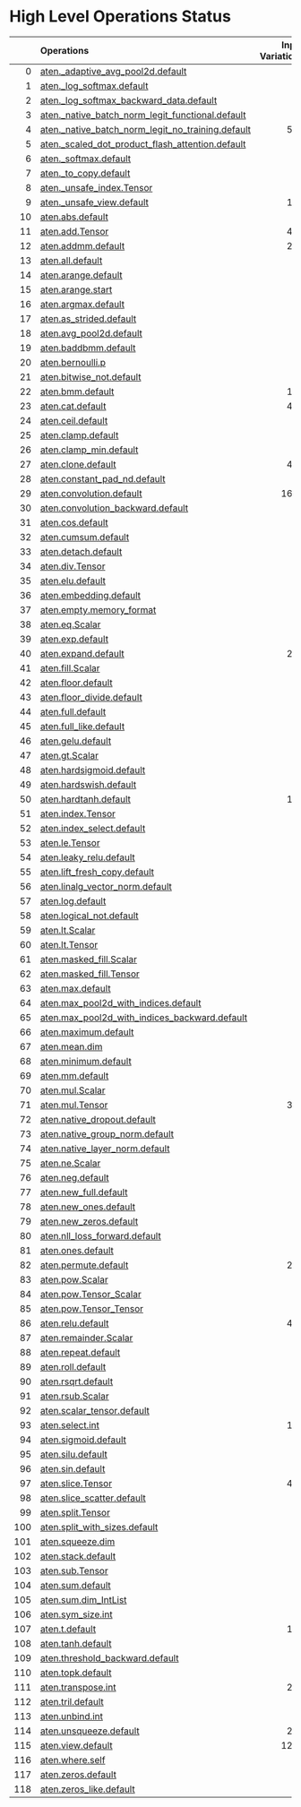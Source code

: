 # High Level Operations Status
|     | Operations                                                                                                           |   Input Variations |   Converted |   Removed |   Fallback | Completed   |   Generality Score |
|----:|:---------------------------------------------------------------------------------------------------------------------|-------------------:|------------:|----------:|-----------:|:------------|-------------------:|
|   0 | [aten._adaptive_avg_pool2d.default](operations/aten._adaptive_avg_pool2d.default.md)                                 |                  1 |           1 |         0 |          0 | ✅          |               1    |
|   1 | [aten._log_softmax.default](operations/aten._log_softmax.default.md)                                                 |                  2 |           2 |         0 |          0 | ✅          |               1    |
|   2 | [aten._log_softmax_backward_data.default](operations/aten._log_softmax_backward_data.default.md)                     |                  1 |           0 |         0 |          0 | ✘           |               0    |
|   3 | [aten._native_batch_norm_legit_functional.default](operations/aten._native_batch_norm_legit_functional.default.md)   |                 10 |           0 |         0 |          0 | ✘           |               0    |
|   4 | [aten._native_batch_norm_legit_no_training.default](operations/aten._native_batch_norm_legit_no_training.default.md) |                567 |           0 |         0 |          0 | ✘           |               0    |
|   5 | [aten._scaled_dot_product_flash_attention.default](operations/aten._scaled_dot_product_flash_attention.default.md)   |                 31 |           0 |         0 |          0 | ✘           |               0    |
|   6 | [aten._softmax.default](operations/aten._softmax.default.md)                                                         |                 88 |          45 |         0 |          0 | 🚧          |               0.51 |
|   7 | [aten._to_copy.default](operations/aten._to_copy.default.md)                                                         |                 92 |           0 |         5 |          0 | 🚧          |               0.05 |
|   8 | [aten._unsafe_index.Tensor](operations/aten._unsafe_index.Tensor.md)                                                 |                 37 |           0 |         0 |          0 | ✘           |               0    |
|   9 | [aten._unsafe_view.default](operations/aten._unsafe_view.default.md)                                                 |                124 |           0 |         0 |          0 | ✘           |               0    |
|  10 | [aten.abs.default](operations/aten.abs.default.md)                                                                   |                  2 |           2 |         0 |          0 | ✅          |               1    |
|  11 | [aten.add.Tensor](operations/aten.add.Tensor.md)                                                                     |                498 |         324 |         0 |          0 | 🚧          |               0.65 |
|  12 | [aten.addmm.default](operations/aten.addmm.default.md)                                                               |                295 |         250 |         0 |          0 | 🚧          |               0.85 |
|  13 | [aten.all.default](operations/aten.all.default.md)                                                                   |                  1 |           0 |         0 |          0 | ✘           |               0    |
|  14 | [aten.arange.default](operations/aten.arange.default.md)                                                             |                 40 |           0 |         0 |          0 | ✘           |               0    |
|  15 | [aten.arange.start](operations/aten.arange.start.md)                                                                 |                 25 |           0 |         0 |          0 | ✘           |               0    |
|  16 | [aten.argmax.default](operations/aten.argmax.default.md)                                                             |                  3 |           0 |         0 |          0 | ✘           |               0    |
|  17 | [aten.as_strided.default](operations/aten.as_strided.default.md)                                                     |                  2 |           0 |         0 |          0 | ✘           |               0    |
|  18 | [aten.avg_pool2d.default](operations/aten.avg_pool2d.default.md)                                                     |                 16 |           0 |         0 |          0 | ✘           |               0    |
|  19 | [aten.baddbmm.default](operations/aten.baddbmm.default.md)                                                           |                  3 |           1 |         0 |          0 | 🚧          |               0.33 |
|  20 | [aten.bernoulli.p](operations/aten.bernoulli.p.md)                                                                   |                  2 |           0 |         0 |          0 | ✘           |               0    |
|  21 | [aten.bitwise_not.default](operations/aten.bitwise_not.default.md)                                                   |                  1 |           0 |         0 |          0 | ✘           |               0    |
|  22 | [aten.bmm.default](operations/aten.bmm.default.md)                                                                   |                167 |          92 |         0 |          0 | 🚧          |               0.55 |
|  23 | [aten.cat.default](operations/aten.cat.default.md)                                                                   |                443 |           0 |         0 |          0 | ✘           |               0    |
|  24 | [aten.ceil.default](operations/aten.ceil.default.md)                                                                 |                 14 |           0 |         0 |          0 | ✘           |               0    |
|  25 | [aten.clamp.default](operations/aten.clamp.default.md)                                                               |                 54 |          43 |         0 |          0 | 🚧          |               0.8  |
|  26 | [aten.clamp_min.default](operations/aten.clamp_min.default.md)                                                       |                 10 |           0 |         0 |          0 | ✘           |               0    |
|  27 | [aten.clone.default](operations/aten.clone.default.md)                                                               |                433 |         344 |         0 |          0 | 🚧          |               0.79 |
|  28 | [aten.constant_pad_nd.default](operations/aten.constant_pad_nd.default.md)                                           |                 41 |          30 |         0 |          0 | 🚧          |               0.73 |
|  29 | [aten.convolution.default](operations/aten.convolution.default.md)                                                   |               1626 |           0 |         0 |          0 | ✘           |               0    |
|  30 | [aten.convolution_backward.default](operations/aten.convolution_backward.default.md)                                 |                  2 |           0 |         0 |          0 | ✘           |               0    |
|  31 | [aten.cos.default](operations/aten.cos.default.md)                                                                   |                  2 |           1 |         0 |          0 | 🚧          |               0.5  |
|  32 | [aten.cumsum.default](operations/aten.cumsum.default.md)                                                             |                 10 |           0 |         0 |          0 | ✘           |               0    |
|  33 | [aten.detach.default](operations/aten.detach.default.md)                                                             |                  5 |           0 |         0 |          0 | ✘           |               0    |
|  34 | [aten.div.Tensor](operations/aten.div.Tensor.md)                                                                     |                 97 |          39 |         0 |          0 | 🚧          |               0.4  |
|  35 | [aten.elu.default](operations/aten.elu.default.md)                                                                   |                  1 |           0 |         0 |          0 | ✘           |               0    |
|  36 | [aten.embedding.default](operations/aten.embedding.default.md)                                                       |                 75 |          45 |         0 |          0 | 🚧          |               0.6  |
|  37 | [aten.empty.memory_format](operations/aten.empty.memory_format.md)                                                   |                  2 |           0 |         0 |          0 | ✘           |               0    |
|  38 | [aten.eq.Scalar](operations/aten.eq.Scalar.md)                                                                       |                 13 |           3 |         0 |          0 | 🚧          |               0.23 |
|  39 | [aten.exp.default](operations/aten.exp.default.md)                                                                   |                 13 |          10 |         0 |          0 | 🚧          |               0.77 |
|  40 | [aten.expand.default](operations/aten.expand.default.md)                                                             |                279 |          16 |        13 |          0 | 🚧          |               0.1  |
|  41 | [aten.fill.Scalar](operations/aten.fill.Scalar.md)                                                                   |                  7 |           0 |         0 |          0 | ✘           |               0    |
|  42 | [aten.floor.default](operations/aten.floor.default.md)                                                               |                  2 |           0 |         0 |          0 | ✘           |               0    |
|  43 | [aten.floor_divide.default](operations/aten.floor_divide.default.md)                                                 |                  1 |           0 |         0 |          0 | ✘           |               0    |
|  44 | [aten.full.default](operations/aten.full.default.md)                                                                 |                  7 |           4 |         0 |          0 | 🚧          |               0.57 |
|  45 | [aten.full_like.default](operations/aten.full_like.default.md)                                                       |                  7 |           0 |         0 |          0 | ✘           |               0    |
|  46 | [aten.gelu.default](operations/aten.gelu.default.md)                                                                 |                 56 |          49 |         0 |          0 | 🚧          |               0.88 |
|  47 | [aten.gt.Scalar](operations/aten.gt.Scalar.md)                                                                       |                  3 |           0 |         0 |          0 | ✘           |               0    |
|  48 | [aten.hardsigmoid.default](operations/aten.hardsigmoid.default.md)                                                   |                 15 |           0 |         0 |          0 | ✘           |               0    |
|  49 | [aten.hardswish.default](operations/aten.hardswish.default.md)                                                       |                 27 |           0 |         0 |          0 | ✘           |               0    |
|  50 | [aten.hardtanh.default](operations/aten.hardtanh.default.md)                                                         |                112 |           0 |         0 |          0 | ✘           |               0    |
|  51 | [aten.index.Tensor](operations/aten.index.Tensor.md)                                                                 |                 24 |           0 |         0 |          0 | ✘           |               0    |
|  52 | [aten.index_select.default](operations/aten.index_select.default.md)                                                 |                  1 |           0 |         0 |          0 | ✘           |               0    |
|  53 | [aten.le.Tensor](operations/aten.le.Tensor.md)                                                                       |                  1 |           0 |         0 |          0 | ✘           |               0    |
|  54 | [aten.leaky_relu.default](operations/aten.leaky_relu.default.md)                                                     |                 19 |          13 |         0 |          0 | 🚧          |               0.68 |
|  55 | [aten.lift_fresh_copy.default](operations/aten.lift_fresh_copy.default.md)                                           |                  1 |           0 |         0 |          0 | ✘           |               0    |
|  56 | [aten.linalg_vector_norm.default](operations/aten.linalg_vector_norm.default.md)                                     |                 12 |           0 |         0 |          0 | ✘           |               0    |
|  57 | [aten.log.default](operations/aten.log.default.md)                                                                   |                  6 |           2 |         0 |          0 | 🚧          |               0.33 |
|  58 | [aten.logical_not.default](operations/aten.logical_not.default.md)                                                   |                  1 |           0 |         0 |          0 | ✘           |               0    |
|  59 | [aten.lt.Scalar](operations/aten.lt.Scalar.md)                                                                       |                  6 |           0 |         0 |          0 | ✘           |               0    |
|  60 | [aten.lt.Tensor](operations/aten.lt.Tensor.md)                                                                       |                  1 |           0 |         0 |          0 | ✘           |               0    |
|  61 | [aten.masked_fill.Scalar](operations/aten.masked_fill.Scalar.md)                                                     |                 26 |           0 |         0 |          0 | ✘           |               0    |
|  62 | [aten.masked_fill.Tensor](operations/aten.masked_fill.Tensor.md)                                                     |                  1 |           0 |         0 |          0 | ✘           |               0    |
|  63 | [aten.max.default](operations/aten.max.default.md)                                                                   |                  2 |           0 |         0 |          0 | ✘           |               0    |
|  64 | [aten.max_pool2d_with_indices.default](operations/aten.max_pool2d_with_indices.default.md)                           |                 45 |           0 |         0 |          0 | ✘           |               0    |
|  65 | [aten.max_pool2d_with_indices_backward.default](operations/aten.max_pool2d_with_indices_backward.default.md)         |                  1 |           0 |         0 |          0 | ✘           |               0    |
|  66 | [aten.maximum.default](operations/aten.maximum.default.md)                                                           |                  4 |           2 |         0 |          0 | 🚧          |               0.5  |
|  67 | [aten.mean.dim](operations/aten.mean.dim.md)                                                                         |                 87 |          84 |         0 |          0 | 🚧          |               0.97 |
|  68 | [aten.minimum.default](operations/aten.minimum.default.md)                                                           |                  6 |           2 |         0 |          0 | 🚧          |               0.33 |
|  69 | [aten.mm.default](operations/aten.mm.default.md)                                                                     |                 94 |          62 |         0 |          0 | 🚧          |               0.66 |
|  70 | [aten.mul.Scalar](operations/aten.mul.Scalar.md)                                                                     |                  2 |           0 |         0 |          0 | ✘           |               0    |
|  71 | [aten.mul.Tensor](operations/aten.mul.Tensor.md)                                                                     |                383 |         239 |         0 |          0 | 🚧          |               0.62 |
|  72 | [aten.native_dropout.default](operations/aten.native_dropout.default.md)                                             |                  7 |           0 |         0 |          0 | ✘           |               0    |
|  73 | [aten.native_group_norm.default](operations/aten.native_group_norm.default.md)                                       |                 23 |           0 |         0 |          0 | ✘           |               0    |
|  74 | [aten.native_layer_norm.default](operations/aten.native_layer_norm.default.md)                                       |                 86 |          76 |         0 |          0 | 🚧          |               0.88 |
|  75 | [aten.ne.Scalar](operations/aten.ne.Scalar.md)                                                                       |                  7 |           3 |         0 |          0 | 🚧          |               0.43 |
|  76 | [aten.neg.default](operations/aten.neg.default.md)                                                                   |                  8 |           0 |         0 |          0 | ✘           |               0    |
|  77 | [aten.new_full.default](operations/aten.new_full.default.md)                                                         |                  3 |           0 |         0 |          0 | ✘           |               0    |
|  78 | [aten.new_ones.default](operations/aten.new_ones.default.md)                                                         |                  6 |           0 |         0 |          0 | ✘           |               0    |
|  79 | [aten.new_zeros.default](operations/aten.new_zeros.default.md)                                                       |                 13 |           0 |         0 |          0 | ✘           |               0    |
|  80 | [aten.nll_loss_forward.default](operations/aten.nll_loss_forward.default.md)                                         |                  1 |           0 |         0 |          0 | ✘           |               0    |
|  81 | [aten.ones.default](operations/aten.ones.default.md)                                                                 |                 10 |           1 |         0 |          0 | 🚧          |               0.1  |
|  82 | [aten.permute.default](operations/aten.permute.default.md)                                                           |                244 |         189 |         0 |          0 | 🚧          |               0.77 |
|  83 | [aten.pow.Scalar](operations/aten.pow.Scalar.md)                                                                     |                  1 |           0 |         0 |          0 | ✘           |               0    |
|  84 | [aten.pow.Tensor_Scalar](operations/aten.pow.Tensor_Scalar.md)                                                       |                 24 |          12 |         0 |          0 | 🚧          |               0.5  |
|  85 | [aten.pow.Tensor_Tensor](operations/aten.pow.Tensor_Tensor.md)                                                       |                  1 |           0 |         0 |          0 | ✘           |               0    |
|  86 | [aten.relu.default](operations/aten.relu.default.md)                                                                 |                430 |         393 |         0 |          0 | 🚧          |               0.91 |
|  87 | [aten.remainder.Scalar](operations/aten.remainder.Scalar.md)                                                         |                  1 |           0 |         0 |          0 | ✘           |               0    |
|  88 | [aten.repeat.default](operations/aten.repeat.default.md)                                                             |                 15 |           8 |         1 |          0 | 🚧          |               0.6  |
|  89 | [aten.roll.default](operations/aten.roll.default.md)                                                                 |                 24 |           0 |         0 |          0 | ✘           |               0    |
|  90 | [aten.rsqrt.default](operations/aten.rsqrt.default.md)                                                               |                  9 |           2 |         0 |          0 | 🚧          |               0.22 |
|  91 | [aten.rsub.Scalar](operations/aten.rsub.Scalar.md)                                                                   |                 50 |          12 |         0 |          0 | 🚧          |               0.24 |
|  92 | [aten.scalar_tensor.default](operations/aten.scalar_tensor.default.md)                                               |                  1 |           0 |         0 |          0 | ✘           |               0    |
|  93 | [aten.select.int](operations/aten.select.int.md)                                                                     |                119 |           0 |         0 |          0 | ✘           |               0    |
|  94 | [aten.sigmoid.default](operations/aten.sigmoid.default.md)                                                           |                 57 |          53 |         0 |          0 | 🚧          |               0.93 |
|  95 | [aten.silu.default](operations/aten.silu.default.md)                                                                 |                 27 |          16 |         0 |          0 | 🚧          |               0.59 |
|  96 | [aten.sin.default](operations/aten.sin.default.md)                                                                   |                  2 |           1 |         0 |          0 | 🚧          |               0.5  |
|  97 | [aten.slice.Tensor](operations/aten.slice.Tensor.md)                                                                 |                475 |          25 |        20 |          0 | 🚧          |               0.09 |
|  98 | [aten.slice_scatter.default](operations/aten.slice_scatter.default.md)                                               |                 18 |           0 |         0 |          0 | ✘           |               0    |
|  99 | [aten.split.Tensor](operations/aten.split.Tensor.md)                                                                 |                 14 |           7 |         0 |          0 | 🚧          |               0.5  |
| 100 | [aten.split_with_sizes.default](operations/aten.split_with_sizes.default.md)                                         |                  6 |           0 |         0 |          0 | ✘           |               0    |
| 101 | [aten.squeeze.dim](operations/aten.squeeze.dim.md)                                                                   |                 11 |           1 |         0 |          0 | 🚧          |               0.09 |
| 102 | [aten.stack.default](operations/aten.stack.default.md)                                                               |                 29 |           0 |         0 |          0 | ✘           |               0    |
| 103 | [aten.sub.Tensor](operations/aten.sub.Tensor.md)                                                                     |                 81 |          55 |         0 |          0 | 🚧          |               0.68 |
| 104 | [aten.sum.default](operations/aten.sum.default.md)                                                                   |                  1 |           0 |         0 |          0 | ✘           |               0    |
| 105 | [aten.sum.dim_IntList](operations/aten.sum.dim_IntList.md)                                                           |                  4 |           0 |         0 |          0 | ✘           |               0    |
| 106 | [aten.sym_size.int](operations/aten.sym_size.int.md)                                                                 |                 10 |           0 |         0 |          0 | ✘           |               0    |
| 107 | [aten.t.default](operations/aten.t.default.md)                                                                       |                169 |         152 |         0 |          0 | 🚧          |               0.9  |
| 108 | [aten.tanh.default](operations/aten.tanh.default.md)                                                                 |                 18 |          10 |         0 |          0 | 🚧          |               0.56 |
| 109 | [aten.threshold_backward.default](operations/aten.threshold_backward.default.md)                                     |                  3 |           0 |         0 |          0 | ✘           |               0    |
| 110 | [aten.topk.default](operations/aten.topk.default.md)                                                                 |                  1 |           0 |         0 |          0 | ✘           |               0    |
| 111 | [aten.transpose.int](operations/aten.transpose.int.md)                                                               |                214 |         157 |         0 |          0 | 🚧          |               0.73 |
| 112 | [aten.tril.default](operations/aten.tril.default.md)                                                                 |                  1 |           0 |         0 |          0 | ✘           |               0    |
| 113 | [aten.unbind.int](operations/aten.unbind.int.md)                                                                     |                  3 |           0 |         0 |          0 | ✘           |               0    |
| 114 | [aten.unsqueeze.default](operations/aten.unsqueeze.default.md)                                                       |                211 |         101 |         0 |          0 | 🚧          |               0.48 |
| 115 | [aten.view.default](operations/aten.view.default.md)                                                                 |               1254 |         338 |         0 |        588 | 🚧          |               0.27 |
| 116 | [aten.where.self](operations/aten.where.self.md)                                                                     |                 15 |           2 |         0 |          0 | 🚧          |               0.13 |
| 117 | [aten.zeros.default](operations/aten.zeros.default.md)                                                               |                 14 |           0 |         0 |          0 | ✘           |               0    |
| 118 | [aten.zeros_like.default](operations/aten.zeros_like.default.md)                                                     |                  9 |           0 |         0 |          0 | ✘           |               0    |

